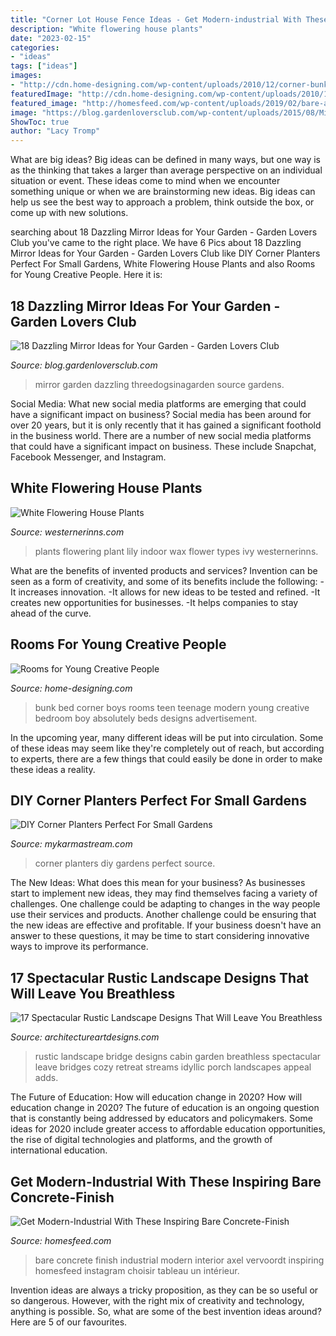 ```yaml
---
title: "Corner Lot House Fence Ideas - Get Modern-industrial With These Inspiring Bare Concrete-finish"
description: "White flowering house plants"
date: "2023-02-15"
categories:
- "ideas"
tags: ["ideas"]
images:
- "http://cdn.home-designing.com/wp-content/uploads/2010/12/corner-bunk-bed-design.jpg"
featuredImage: "http://cdn.home-designing.com/wp-content/uploads/2010/12/corner-bunk-bed-design.jpg"
featured_image: "http://homesfeed.com/wp-content/uploads/2019/02/bare-and-worn-concrete-walls-and-floors-contemporary-furnishing-pieces.jpg"
image: "https://blog.gardenloversclub.com/wp-content/uploads/2015/08/Mirror_04.jpg"
ShowToc: true
author: "Lacy Tromp"
---
```



What are big ideas?
Big ideas can be defined in many ways, but one way is as the thinking that takes a larger than average perspective on an individual situation or event. These ideas come to mind when we encounter something unique or when we are brainstorming new ideas. Big ideas can help us see the best way to approach a problem, think outside the box, or come up with new solutions.

	

		
searching about 18 Dazzling Mirror Ideas for Your Garden - Garden Lovers Club you've came to the right place. We have 6 Pics about 18 Dazzling Mirror Ideas for Your Garden - Garden Lovers Club like DIY Corner Planters Perfect For Small Gardens, White Flowering House Plants and also Rooms for Young Creative People. Here it is:
		
    
## 18 Dazzling Mirror Ideas For Your Garden - Garden Lovers Club

<img loading=lazy src="https://blog.gardenloversclub.com/wp-content/uploads/2015/08/Mirror_04.jpg" onerror="this.onerror=null;this.src='https://tse1.mm.bing.net/th?id=OIP.dOeJbQ0VH9H71Pef1k2sxwHaLJ&amp;pid=15.1';" alt="18 Dazzling Mirror Ideas for Your Garden - Garden Lovers Club">

_Source: blog.gardenloversclub.com_

>mirror garden dazzling threedogsinagarden source gardens. 

	

Social Media: What new social media platforms are emerging that could have a significant impact on business?
Social media has been around for over 20 years, but it is only recently that it has gained a significant foothold in the business world. There are a number of new social media platforms that could have a significant impact on business. These include Snapchat, Facebook Messenger, and Instagram.

    
## White Flowering House Plants

<img loading=lazy src="http://westernerinns.com/wp-content/uploads/2017/12/white-flowering-house-plants.jpg" onerror="this.onerror=null;this.src='https://tse3.mm.bing.net/th?id=OIP.hd1eYeBGvKda3Qyrimt0pAHaK9&amp;pid=15.1';" alt="White Flowering House Plants">

_Source: westernerinns.com_

>plants flowering plant lily indoor wax flower types ivy westernerinns. 

	

What are the benefits of invented products and services?
Invention can be seen as a form of creativity, and some of its benefits include the following: 
-It increases innovation. 
-It allows for new ideas to be tested and refined. 
-It creates new opportunities for businesses. 
-It helps companies to stay ahead of the curve.

    
## Rooms For Young Creative People

<img loading=lazy src="http://cdn.home-designing.com/wp-content/uploads/2010/12/corner-bunk-bed-design.jpg" onerror="this.onerror=null;this.src='https://tse4.mm.bing.net/th?id=OIP.FI5moreZgkR7_r_dech2cQHaJ4&amp;pid=15.1';" alt="Rooms for Young Creative People">

_Source: home-designing.com_

>bunk bed corner boys rooms teen teenage modern young creative bedroom boy absolutely beds designs advertisement. 

	

In the upcoming year, many different ideas will be put into circulation. Some of these ideas may seem like they're completely out of reach, but according to experts, there are a few things that could easily be done in order to make these ideas a reality.

    
## DIY Corner Planters Perfect For Small Gardens

<img loading=lazy src="https://mykarmastream.com/wp-content/uploads/2017/05/corner-planters-10.jpg" onerror="this.onerror=null;this.src='https://tse2.mm.bing.net/th?id=OIP._IEEatqVI9fG1ckqo8_XKAHaFt&amp;pid=15.1';" alt="DIY Corner Planters Perfect For Small Gardens">

_Source: mykarmastream.com_

>corner planters diy gardens perfect source. 

	

The New Ideas: What does this mean for your business?
As businesses start to implement new ideas, they may find themselves facing a variety of challenges. One challenge could be adapting to changes in the way people use their services and products. Another challenge could be ensuring that the new ideas are effective and profitable. If your business doesn't have an answer to these questions, it may be time to start considering innovative ways to improve its performance.

    
## 17 Spectacular Rustic Landscape Designs That Will Leave You Breathless

<img loading=lazy src="http://www.architectureartdesigns.com/wp-content/uploads/2015/08/17-Spectacular-Rustic-Landscape-Designs-That-Will-Leave-You-Breathless-8.jpg" onerror="this.onerror=null;this.src='https://tse4.mm.bing.net/th?id=OIP.xagaw01B40pY0k5ojQPI-gAAAA&amp;pid=15.1';" alt="17 Spectacular Rustic Landscape Designs That Will Leave You Breathless">

_Source: architectureartdesigns.com_

>rustic landscape bridge designs cabin garden breathless spectacular leave bridges cozy retreat streams idyllic porch landscapes appeal adds. 

	

The Future of Education: How will education change in 2020?
How will education change in 2020? The future of education is an ongoing question that is constantly being addressed by educators and policymakers. Some ideas for 2020 include greater access to affordable education opportunities, the rise of digital technologies and platforms, and the growth of international education.

    
## Get Modern-Industrial With These Inspiring Bare Concrete-Finish

<img loading=lazy src="http://homesfeed.com/wp-content/uploads/2019/02/bare-and-worn-concrete-walls-and-floors-contemporary-furnishing-pieces.jpg" onerror="this.onerror=null;this.src='https://tse1.mm.bing.net/th?id=OIP.fG0nzcB_UzmKZ188hllBMAHaJM&amp;pid=15.1';" alt="Get Modern-Industrial With These Inspiring Bare Concrete-Finish">

_Source: homesfeed.com_

>bare concrete finish industrial modern interior axel vervoordt inspiring homesfeed instagram choisir tableau un intérieur. 

	

Invention ideas are always a tricky proposition, as they can be so useful or so dangerous. However, with the right mix of creativity and technology, anything is possible. So, what are some of the best invention ideas around? Here are 5 of our favourites.

